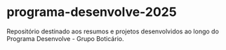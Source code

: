 # programa-desenvolve-2025
Repositório destinado aos resumos e projetos desenvolvidos ao longo do Programa Desenvolve - Grupo Boticário. 
